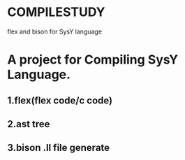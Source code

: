 # COMPILESTUDY
flex and bison for SysY language
# A project for Compiling SysY Language.
## 1.flex(flex code/c code)
## 2.ast tree
## 3.bison .ll file generate
